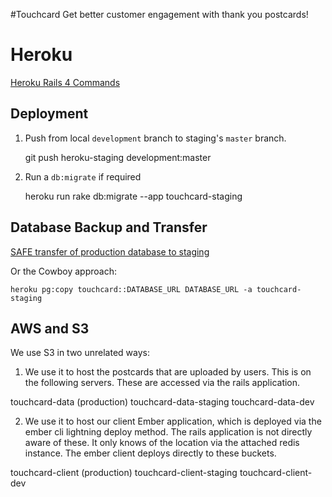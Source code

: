 #Touchcard
Get better customer engagement with thank you postcards!



# Heroku

[Heroku Rails 4 Commands](https://devcenter.heroku.com/articles/getting-started-with-rails4)


## Deployment

1. Push from local `development` branch to staging's `master` branch.


    git push heroku-staging development:master

2. Run a `db:migrate` if required


    heroku run rake db:migrate --app touchcard-staging


## Database Backup and Transfer

[SAFE transfer of production database to staging](http://stackoverflow.com/questions/10673630/how-do-i-transfer-production-database-to-staging-on-heroku-using-pgbackups-gett)

Or the Cowboy approach:

    heroku pg:copy touchcard::DATABASE_URL DATABASE_URL -a touchcard-staging


## AWS and S3

We use S3 in two unrelated ways:

1) We use it to host the postcards that are uploaded by users. This is on the following servers. These are accessed via the rails application.

touchcard-data (production)
touchcard-data-staging
touchcard-data-dev


2) We use it to host our client Ember application, which is deployed via the ember cli lightning deploy method. The rails application is not directly aware of these. It only knows of the location via the attached redis instance. The ember client deploys directly to these buckets.

touchcard-client (production)
touchcard-client-staging
touchcard-client-dev


